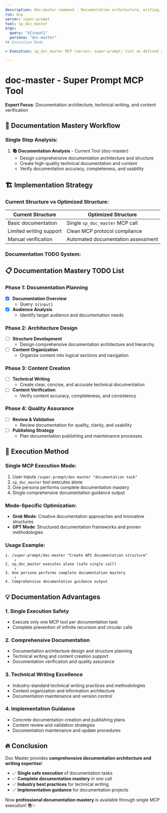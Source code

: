 ```yaml
---
description: doc-master command - Documentation architecture, writing, and verification
run: mcp
server: super-prompt
tool: sp_doc_master
args:
  query: "${input}"
  persona: "doc-master"
## Execution Mode

➡️ Execution: sp_doc_master MCP (server: super-prompt; tool as defined above).

---
```


# **doc-master - Super Prompt MCP Tool**

**Expert Focus**: Documentation architecture, technical writing, and content verification

## 🎯 **Documentation Mastery Workflow**

### **Single Step Analysis:**

1. **📚 Documentation Analysis** - Current Tool (doc-master)
   - Design comprehensive documentation architecture and structure
   - Create high-quality technical documentation and content
   - Verify documentation accuracy, completeness, and usability

## 🏗️ **Implementation Strategy**

### **Current Structure vs Optimized Structure:**

| **Current Structure** | **Optimized Structure** |
|----------------------|-------------------------|
| Basic documentation | Single `sp_doc_master` MCP call |
| Limited writing support | Clean MCP protocol compliance |
| Manual verification | Automated documentation assessment |

### **Documentation TODO System:**

## 📋 **Documentation Mastery TODO List**

### Phase 1: Documentation Planning
- [x] **Documentation Overview**
  - Query: `${input}`
- [x] **Audience Analysis**
  - Identify target audience and documentation needs

### Phase 2: Architecture Design
- [ ] **Structure Development**
  - Design comprehensive documentation architecture and hierarchy
- [ ] **Content Organization**
  - Organize content into logical sections and navigation

### Phase 3: Content Creation
- [ ] **Technical Writing**
  - Create clear, concise, and accurate technical documentation
- [ ] **Content Verification**
  - Verify content accuracy, completeness, and consistency

### Phase 4: Quality Assurance
- [ ] **Review & Validation**
  - Review documentation for quality, clarity, and usability
- [ ] **Publishing Strategy**
  - Plan documentation publishing and maintenance processes

## 🚀 **Execution Method**

### **Single MCP Execution Mode:**
1. User inputs `/super-prompt/doc-master "documentation task"`
2. `sp_doc_master` tool executes alone
3. One persona performs complete documentation mastery
4. Single comprehensive documentation guidance output

### **Mode-Specific Optimization:**
- **Grok Mode**: Creative documentation approaches and innovative structures
- **GPT Mode**: Structured documentation frameworks and proven methodologies

### **Usage Example:**
```
1. /super-prompt/doc-master "Create API documentation structure"
    ↓
2. sp_doc_master executes alone (safe single call)
    ↓
3. One persona performs complete documentation mastery
    ↓
4. Comprehensive documentation guidance output
```

## 💡 **Documentation Advantages**

### **1. Single Execution Safety**
- Execute only one MCP tool per documentation task
- Complete prevention of infinite recursion and circular calls

### **2. Comprehensive Documentation**
- Documentation architecture design and structure planning
- Technical writing and content creation support
- Documentation verification and quality assurance

### **3. Technical Writing Excellence**
- Industry-standard technical writing practices and methodologies
- Content organization and information architecture
- Documentation maintenance and version control

### **4. Implementation Guidance**
- Concrete documentation creation and publishing plans
- Content review and validation strategies
- Documentation maintenance and update procedures

## 🔥 **Conclusion**

Doc Master provides **comprehensive documentation architecture and writing expertise**!

- ✅ **Single safe execution** of documentation tasks
- ✅ **Complete documentation mastery** in one call
- ✅ **Industry best practices** for technical writing
- ✅ **Implementation guidance** for documentation projects

Now **professional documentation mastery** is available through single MCP execution! 📚✨
